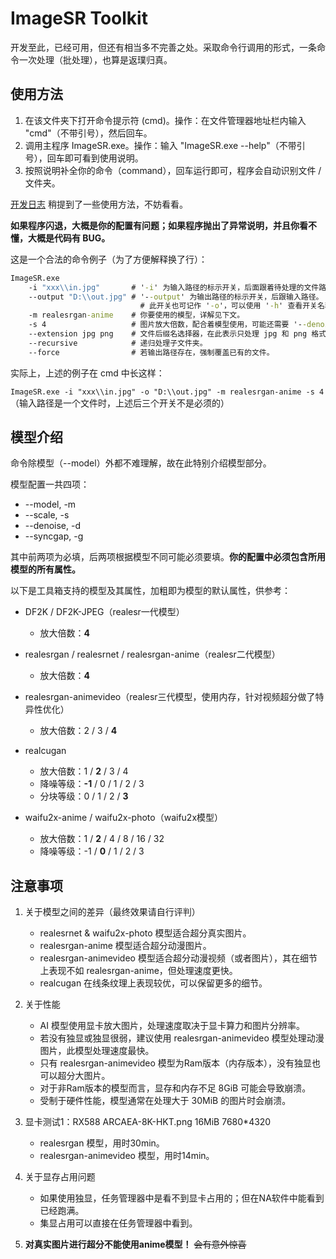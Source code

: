 # ImageSR Toolkit

开发至此，已经可用，但还有相当多不完善之处。采取命令行调用的形式，一条命令一次处理（批处理），也算是返璞归真。

## 使用方法

1. 在该文件夹下打开命令提示符 (cmd)。操作：在文件管理器地址栏内输入 "cmd"（不带引号），然后回车。
2. 调用主程序 ImageSR.exe。操作：输入 "ImageSR.exe --help"（不带引号），回车即可看到使用说明。
3. 按照说明补全你的命令（command），回车运行即可，程序会自动识别文件 / 文件夹。

[开发日志](https://www.bilibili.com/video/BV1jJVuzBEDD) 稍提到了一些使用方法，不妨看看。

**如果程序闪退，大概是你的配置有问题；如果程序抛出了异常说明，并且你看不懂，大概是代码有 BUG。**

这是一个合法的命令例子（为了方便解释换了行）：

```bat
ImageSR.exe
	-i "xxx\\in.jpg"       # '-i' 为输入路径的标示开关，后面跟着待处理的文件路径。注意转义字符 "\\"。
	--output "D:\\out.jpg" # '--output' 为输出路径的标示开关，后跟输入路径。
	                         # 此开关也可记作 '-o'，可以使用 '-h' 查看开关名称。
	-m realesrgan-anime    # 你要使用的模型，详解见下文。
	-s 4                   # 图片放大倍数，配合着模型使用，可能还需要 '--denoise' 和 '--syncgap' 开关。
	--extension jpg png    # 文件后缀名选择器，在此表示只处理 jpg 和 png 格式的图片。
	--recursive            # 递归处理子文件夹。
	--force                # 若输出路径存在，强制覆盖已有的文件。
```

实际上，上述的例子在 cmd 中长这样：

`ImageSR.exe -i "xxx\\in.jpg" -o "D:\\out.jpg" -m realesrgan-anime -s 4`（输入路径是一个文件时，上述后三个开关不是必须的）

## 模型介绍

命令除模型（--model）外都不难理解，故在此特别介绍模型部分。

模型配置一共四项：

- --model, -m
- --scale, -s
- --denoise, -d
- --syncgap, -g

其中前两项为必填，后两项根据模型不同可能必须要填。**你的配置中必须包含所用模型的所有属性。**

以下是工具箱支持的模型及其属性，加粗即为模型的默认属性，供参考：

- DF2K / DF2K-JPEG（realesr一代模型）
  
    - 放大倍数：**4**

- realesrgan / realesrnet / realesrgan-anime（realesr二代模型）
  
    - 放大倍数：**4**

- realesrgan-animevideo（realesr三代模型，使用内存，针对视频超分做了特异性优化）
  
    - 放大倍数：2 / 3 / **4**

- realcugan
  
    - 放大倍数：1 / **2** / 3 / 4
    - 降噪等级：**-1** / 0 / 1 / 2 / 3
    - 分块等级：0 / 1 / 2 / **3**

- waifu2x-anime / waifu2x-photo（waifu2x模型）
  
    - 放大倍数：1 / **2** / 4 / 8 / 16 / 32
    - 降噪等级：-1 / **0** / 1 / 2 / 3

## 注意事项

1. 关于模型之间的差异（最终效果请自行评判）

    - realesrnet & waifu2x-photo 模型适合超分真实图片。
    - realesrgan-anime 模型适合超分动漫图片。
    - realesrgan-animevideo 模型适合超分动漫视频（或者图片），其在细节上表现不如 realesrgan-anime，但处理速度更快。
    - realcugan 在线条纹理上表现较优，可以保留更多的细节。
   
3. 关于性能

    - AI 模型使用显卡放大图片，处理速度取决于显卡算力和图片分辨率。
    - 若没有独显或独显很弱，建议使用 realesrgan-animevideo 模型处理动漫图片，此模型处理速度最快。
    - 只有 realesrgan-animevideo 模型为Ram版本（内存版本），没有独显也可以超分大图片。
    - 对于非Ram版本的模型而言，显存和内存不足 $8\text{GiB}$ 可能会导致崩溃。
    - 受制于硬件性能，模型通常在处理大于 $30\text{MiB}$ 的图片时会崩溃。

4. 显卡测试1：RX588 ARCAEA-8K-HKT.png 16MiB 7680*4320 

    - realesrgan 模型，用时30min。
    - realesrgan-animevideo 模型，用时14min。

5. 关于显存占用问题

    - 如果使用独显，任务管理器中是看不到显卡占用的；但在NA软件中能看到已经跑满。
    - 集显占用可以直接在任务管理器中看到。

6. **对真实图片进行超分不能使用anime模型！** ~~会有意外惊喜~~
